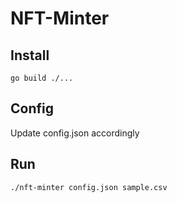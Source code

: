 # NFT-Minter

## Install
`go build ./...`

## Config
Update config.json accordingly

## Run
`./nft-minter config.json sample.csv `
